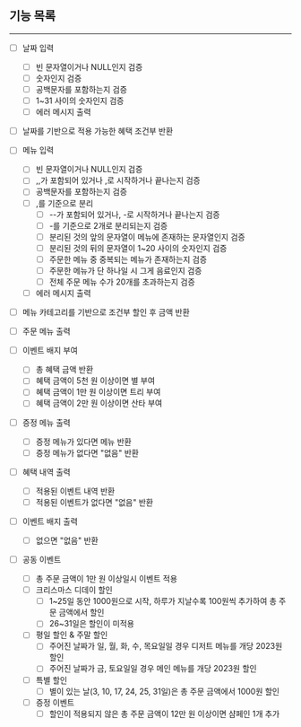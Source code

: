 ## 기능 목록
---
- [ ] 날짜 입력
  - [ ] 빈 문자열이거나 NULL인지 검증
  - [ ] 숫자인지 검증
  - [ ] 공백문자를 포함하는지 검증
  - [ ] 1~31 사이의 숫자인지 검증
  - [ ] 에러 메시지 출력
- [ ] 날짜를 기반으로 적용 가능한 혜택 조건부 반환

- [ ] 메뉴 입력
  - [ ] 빈 문자열이거나 NULL인지 검증
  - [ ] ,,가 포함되어 있거나 ,로 시작하거나 끝나는지 검증
  - [ ] 공백문자를 포함하는지 검증
  - [ ] ,를 기준으로 분리
    - [ ] --가 포함되어 있거나, -로 시작하거나 끝나는지 검증
    - [ ] -를 기준으로 2개로 분리되는지 검증
    - [ ] 분리된 것의 앞의 문자열이 메뉴에 존재하는 문자열인지 검증
    - [ ] 분리된 것의 뒤의 문자열이 1~20 사이의 숫자인지 검증
    - [ ] 주문한 메뉴 중 중복되는 메뉴가 존재하는지 검증
    - [ ] 주문한 메뉴가 단 하나일 시 그게 음료인지 검증
    - [ ] 전체 주문 메뉴 수가 20개를 초과하는지 검증
  - [ ] 에러 메시지 출력
- [ ] 메뉴 카테고리를 기반으로 조건부 할인 후 금액 반환

- [ ] 주문 메뉴 출력

- [ ] 이벤트 배지 부여
  - [ ] 총 혜택 금액 반환
  - [ ] 혜택 금액이 5천 원 이상이면 별 부여
  - [ ] 혜택 금액이 1만 원 이상이면 트리 부여
  - [ ] 혜택 금액이 2만 원 이상이면 산타 부여

- [ ] 증정 메뉴 출력
  - [ ] 증정 메뉴가 있다면 메뉴 반환
  - [ ] 증정 메뉴가 없다면 "없음" 반환

- [ ] 혜택 내역 출력
  - [ ] 적용된 이벤트 내역 반환
  - [ ] 적용된 이벤트가 없다면 "없음" 반환

- [ ] 이벤트 배지 출력
  - [ ] 없으면 "없음" 반환

- [ ] 공동 이벤트
  - [ ] 총 주문 금액이 1만 원 이상일시 이벤트 적용
  - [ ] 크리스마스 디데이 할인
    - [ ] 1~25일 동안 1000원으로 시작, 하루가 지날수록 100원씩 추가하여 총 주문 금액에서 할인
    - [ ] 26~31일은 할인이 미적용
  - [ ] 평일 할인 & 주말 할인
    - [ ] 주어진 날짜가 일, 월, 화, 수, 목요일일 경우 디저트 메뉴를 개당 2023원 할인
    - [ ] 주어진 날짜가 금, 토요일일 경우 메인 메뉴를 개당 2023원 할인
  - [ ] 특별 할인
    - [ ] 별이 있는 날(3, 10, 17, 24, 25, 31일)은 총 주문 금액에서 1000원 할인
  - [ ] 증정 이벤트
    - [ ] 할인이 적용되지 않은 총 주문 금액이 12만 원 이상이면 샴페인 1개 추가
